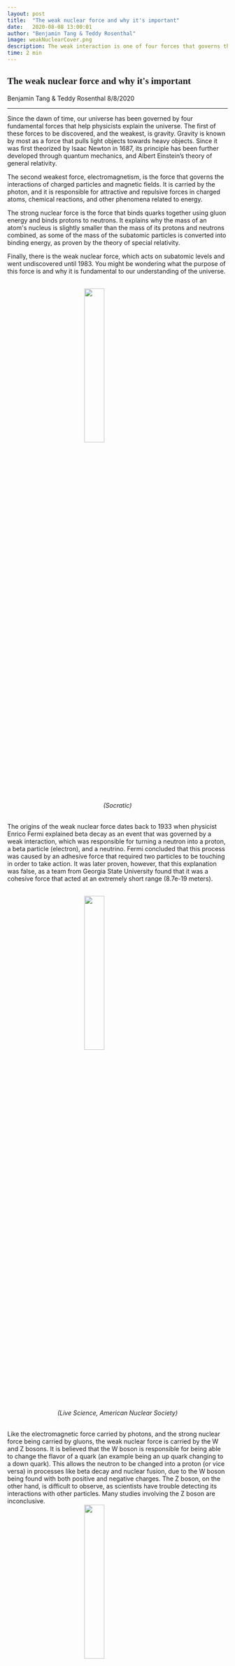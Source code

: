 ```yaml
---
layout: post
title:  "The weak nuclear force and why it's important"
date:   2020-08-08 13:00:01
author: "Benjamin Tang & Teddy Rosenthal"
image: weakNuclearCover.png
description: The weak interaction is one of four forces that governs the laws of the universe. What is its history? Why is it an important topic in modern physics?
time: 2 min
---
```

<h2 style="font-family: Ergonomique Bold">The weak nuclear force and why it's important</h2>
Benjamin Tang & Teddy Rosenthal 8/8/2020
<hr>

Since the dawn of time, our universe has been governed by four fundamental forces that help physicists explain the universe. The first of these forces to be discovered, and the weakest, is gravity. Gravity is known by most as a force that pulls light objects towards heavy objects. Since it was first theorized by Isaac Newton in 1687, its principle has been further developed through quantum mechanics, and Albert Einstein’s theory of general relativity.

The second weakest force, electromagnetism, is the force that governs the interactions of charged particles and magnetic fields. It is carried by the photon, and it is responsible for attractive and repulsive forces in charged atoms, chemical reactions, and other phenomena related to energy.

The strong nuclear force is the force that binds quarks together using gluon energy and binds protons to neutrons. It explains why the mass of an atom's nucleus is slightly smaller than the mass of its protons and neutrons combined, as some of the mass of the subatomic particles is converted into binding energy, as proven by the theory of special relativity.

Finally, there is the weak nuclear force, which acts on subatomic levels and went undiscovered until 1983. You might be wondering what the purpose of this force is and why it is fundamental to our understanding of the universe.

<br>
<img src="{{ site.baseurl }}/images/blogs/2020/july/weakNuclearOne.png" width="30%" style="display: block; margin: 0 auto"/>  
<center><i>(Socratic)</i></center>
<br>

The origins of the weak nuclear force dates back to 1933 when physicist Enrico Fermi explained beta decay as an event that was governed by a weak interaction, which was responsible for turning a neutron into a proton, a beta particle (electron), and a neutrino. Fermi concluded that this process was caused by an adhesive force that required two particles to be touching in order to take action. It was later proven, however, that this explanation was false, as a team from Georgia State University found that it was a cohesive force that acted at an extremely short range (8.7e-19 meters).

<br>
<img src="{{ site.baseurl }}/images/blogs/2020/july/weakNuclearTwo.png" width="30%" style="display: block; margin: 0 auto"/>  
<center><i>(Live Science, American Nuclear Society) </i></center>
<br>

Like the electromagnetic force carried by photons, and the strong nuclear force being carried by gluons, the weak nuclear force is carried by the W and Z bosons. It is believed that the W boson is responsible for being able to change the flavor of a quark (an example being an up quark changing to a down quark). This allows the neutron to be changed into a proton (or vice versa) in processes like beta decay and nuclear fusion, due to the W boson being found with both positive and negative charges. The Z boson, on the other hand, is difficult to observe, as scientists have trouble detecting its interactions with other particles. Many studies involving the Z boson are inconclusive.
<br>
<img src="{{ site.baseurl }}/images/blogs/2020/july/weakNuclearThree.png" width="30%" style="display: block; margin: 0 auto"/>  
<center><i>(The Open University) </i></center>
<br>
The weak nuclear force is very important to our understanding of the universe. This is seen through its presence in experiments, and natural processes like beta decay and nuclear fusion. It has shaped our world through its force-carrying particles and its role in nuclear chemistry. The W boson’s role in nuclear fusion is what makes stars burn, and causes stars to form heavier elements, many of which are essential to life on Earth. Famous physicist David Armstrong once said, "If the weak interaction were significantly stronger than it is, then the sun would have burned out years ago." In conclusion, the weak nuclear force is essential to physicists in their conquest to study the nature of the universe.
<hr>
<img src="{{ site.baseurl }}/images/writingTeam/noProfile.jpg" width="170" style="float: left; margin-right: 30px; margin-bottom: 20px;"/>
<div style="margin-bottom: 5%;">
<span style="font-size: 30px; font-weight: 900;">Benjamin Tang </span>
<br>Ben is a rising sophomore at Westlake High School in California. Through WiCode, he aims to cultivate an interest in STEM among youth. He works to share his love of computer science and programming to the community. He also enjoys participating in different academic competitions in math and computer science. Outside of STEM, he is an avid oboist and swimmer.
<br><br><br>
<hr>
<img src="{{ site.baseurl }}/images/writingTeam/noProfile.jpg" width="170" style="float: left; margin-right: 30px; margin-bottom: 20px;"/>
<div style="margin-bottom: 5%;">
<span style="font-size: 30px; font-weight: 900;">Teddy Rosenthal  </span>
<br>Teddy is a rising sophomore at Westlake High School who enjoys learning about math and science related topics. Through InterSTEM, Teddy's goal is to spread knowledge of the most interesting STEM topics in hopes to popularize science. He also enjoys music, wrestling, and hiking.
</div>
